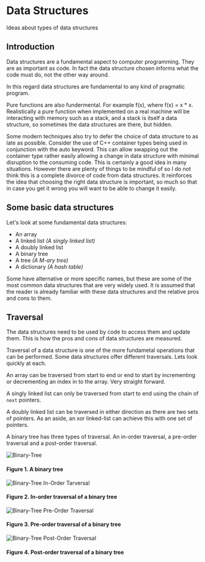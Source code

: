 # Data Structures
Ideas about types of data structures


## Introduction

Data structures are a fundamental aspect to computer programming. They are as important as code. In fact the data structure chosen informs what the code must do, not the other way around.

In this regard data structures are fundamental to any kind of pragmatic program.

Pure functions are also fundermental. For example f(x), where f(x) = x * x. Realistically a pure function when implemented on a real machine will be interacting with memory such as a stack, and a stack is itself a data structure, so sometimes the data structures are there, but hidden.

Some modern techniques also try to defer the choice of data structure to as late as possible. Consider the use of C++ container types being used in conjunction with the auto keyword. This can allow swapping out the container type rather easily allowing a change in data structure with minimal disruption to the consuming code. This is certainly a good idea in many situations. However there are plenty of things to be mindful of so I do not think this is a complete divorce of code from data structures. It reinforces the idea that choosing the right data structure is important, so much so that in case you get it wrong you will want to be able to change it easily.


## Some basic data structures

Let's look at some fundamental data structures:

  - An array
  - A linked list *(A singly linked list)*
  - A doubly linked list
  - A binary tree
  - A tree *(A M-ary tree)*
  - A dictionary *(A hash table)*

Some have alternative or more specific names, but these are some of the most common data structures that are very widely used. It is assumed that the reader is already familiar with these data structures and the relative pros and cons to them.


## Traversal

The data structures need to be used by code to access them and update them. This is how the pros and cons of data structures are measured.

Traversal of a data structure is one of the more fundametal operations that can be performed. Some data structures offer different traversals. Lets look quickly at each.

An array can be traversed from start to end or end to start by incrementing or decrementing an index in to the array. Very straight forward.

A singly linked list can only be traversed from start to end using the chain of `next` pointers.

A doubly linked list can be traversed in either direction as there are two sets of pointers. As an aside, an xor linked-list can achieve this with one set of pointers.

A binary tree has three types of traversal. An in-order traversal, a pre-order traversal and a post-order traversal.

![Binary-Tree](http://www.plantuml.com/plantuml/proxy?cache=no&src=https://raw.githubusercontent.com/JohnRyland/DataStructures/main/images/binary-tree.pu)

#### Figure 1. A binary tree

![Binary-Tree In-Order Tarversal](http://www.plantuml.com/plantuml/proxy?cache=no&src=https://raw.githubusercontent.com/JohnRyland/DataStructures/main/images/binary-tree-in-order-traversal.pu)

#### Figure 2. In-order traversal of a binary tree

![Binary-Tree Pre-Order Traversal](http://www.plantuml.com/plantuml/proxy?cache=no&src=https://raw.githubusercontent.com/JohnRyland/DataStructures/main/images/binary-tree-pre-order-traversal.pu)

#### Figure 3. Pre-order traversal of a binary tree

![Binary-Tree Post-Order Traversal](http://www.plantuml.com/plantuml/proxy?cache=no&src=https://raw.githubusercontent.com/JohnRyland/DataStructures/main/images/binary-tree-post-order-traversal.pu)

#### Figure 4. Post-order traversal of a binary tree


